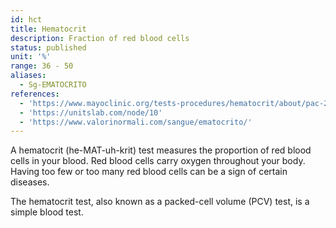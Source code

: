 ```yaml
---
id: hct
title: Hematocrit
description: Fraction of red blood cells
status: published
unit: '%'
range: 36 - 50
aliases:
  - Sg-EMATOCRITO
references:
  - 'https://www.mayoclinic.org/tests-procedures/hematocrit/about/pac-20384728'
  - 'https://unitslab.com/node/10'
  - 'https://www.valorinormali.com/sangue/ematocrito/'
---
```

A hematocrit (he-MAT-uh-krit) test measures the proportion of red blood cells in your blood. Red blood cells carry oxygen throughout your body. Having too few or too many red blood cells can be a sign of certain diseases.

The hematocrit test, also known as a packed-cell volume (PCV) test, is a simple blood test.
